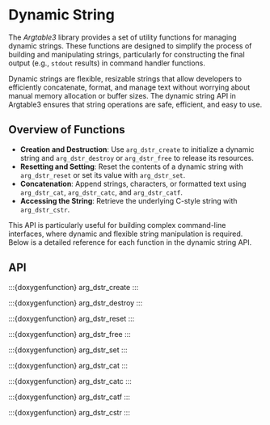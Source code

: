 # Dynamic String

The _Argtable3_ library provides a set of utility functions for managing dynamic
strings. These functions are designed to simplify the process of building and
manipulating strings, particularly for constructing the final output (e.g.,
`stdout` results) in command handler functions.

Dynamic strings are flexible, resizable strings that allow developers to
efficiently concatenate, format, and manage text without worrying about manual
memory allocation or buffer sizes. The dynamic string API in Argtable3 ensures
that string operations are safe, efficient, and easy to use.

## Overview of Functions

- **Creation and Destruction**: Use `arg_dstr_create` to initialize a dynamic
  string and `arg_dstr_destroy` or `arg_dstr_free` to release its resources.
- **Resetting and Setting**: Reset the contents of a dynamic string with
  `arg_dstr_reset` or set its value with `arg_dstr_set`.
- **Concatenation**: Append strings, characters, or formatted text using
  `arg_dstr_cat`, `arg_dstr_catc`, and `arg_dstr_catf`.
- **Accessing the String**: Retrieve the underlying C-style string with
  `arg_dstr_cstr`.

This API is particularly useful for building complex command-line interfaces,
where dynamic and flexible string manipulation is required. Below is a detailed
reference for each function in the dynamic string API.

## API

:::{doxygenfunction} arg_dstr_create
:::

:::{doxygenfunction} arg_dstr_destroy
:::

:::{doxygenfunction} arg_dstr_reset
:::

:::{doxygenfunction} arg_dstr_free
:::

:::{doxygenfunction} arg_dstr_set
:::

:::{doxygenfunction} arg_dstr_cat
:::

:::{doxygenfunction} arg_dstr_catc
:::

:::{doxygenfunction} arg_dstr_catf
:::

:::{doxygenfunction} arg_dstr_cstr
:::
